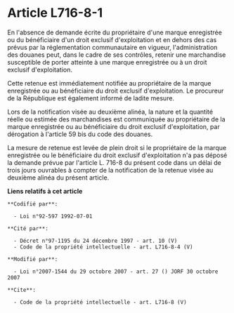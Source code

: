 # Article L716-8-1

En l'absence de demande écrite du propriétaire d'une marque enregistrée ou du bénéficiaire d'un droit exclusif d'exploitation
et en dehors des cas prévus par la réglementation communautaire en vigueur, l'administration des douanes peut, dans le cadre
de ses contrôles, retenir une marchandise susceptible de porter atteinte à une marque enregistrée ou à un droit exclusif
d'exploitation. 

Cette retenue est immédiatement notifiée au propriétaire de la marque enregistrée ou au bénéficiaire du droit exclusif
d'exploitation. Le procureur de la République est également informé de ladite mesure. 

Lors de la notification visée au deuxième alinéa, la nature et la quantité réelle ou estimée des marchandises est communiquée
au propriétaire de la marque enregistrée ou au bénéficiaire du droit exclusif d'exploitation, par dérogation à l'article 59
bis du code des douanes. 

La mesure de retenue est levée de plein droit si le propriétaire de la marque enregistrée ou le bénéficiaire du droit
exclusif d'exploitation n'a pas déposé la demande prévue par l'article L. 716-8 du présent code dans un délai de trois jours
ouvrables à compter de la notification de la retenue visée au deuxième alinéa du présent article.

**Liens relatifs à cet article**

	**Codifié par**:

	  - Loi n°92-597 1992-07-01

	**Cité par**:

	  - Décret n°97-1195 du 24 décembre 1997 - art. 10 (V)
	  - Code de la propriété intellectuelle - art. L716-8-4 (V)

	**Modifié par**:

	  - Loi n°2007-1544 du 29 octobre 2007 - art. 27 () JORF 30 octobre 2007

	**Cite**:

	  - Code de la propriété intellectuelle - art. L716-8 (V)
